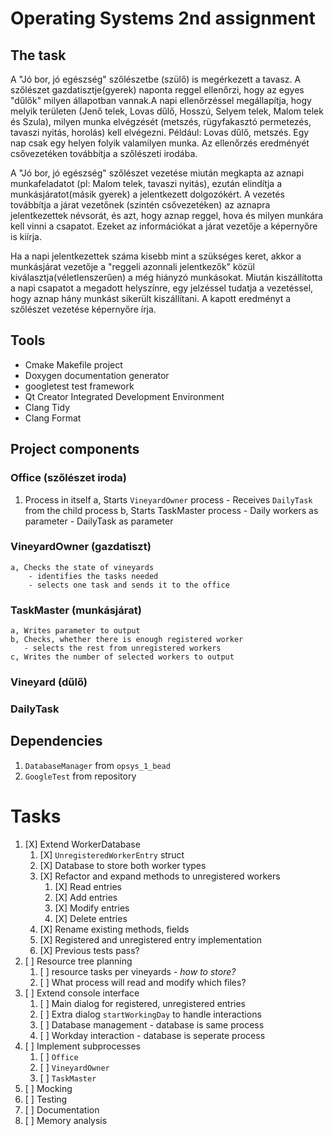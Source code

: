 # Operating Systems 2nd assignment

## The task

A "Jó bor, jó egészség" szőlészetbe (szülő) is megérkezett a tavasz. 
A szőlészet gazdatisztje(gyerek) naponta reggel ellenőrzi, hogy az egyes
"dűlők" milyen állapotban vannak.A napi ellenőrzéssel megállapítja, hogy 
melyik területen (Jenő telek, Lovas dűlő, Hosszú, Selyem telek, Malom telek és Szula),
milyen munka elvégzését (metszés, rügyfakasztó permetezés, tavaszi nyitás, horolás) kell elvégezni.
Például: Lovas dűlő, metszés. Egy nap csak egy helyen folyik valamilyen munka.
Az ellenőrzés  eredményét csővezetéken továbbítja a szőlészeti irodába.

A "Jó bor, jó egészség" szőlészet vezetése miután megkapta az aznapi munkafeladatot
(pl: Malom telek, tavaszi nyitás), ezután elindítja a munkásjáratot(másik gyerek) a jelentkezett dolgozókért.
A vezetés továbbítja a járat vezetőnek (szintén csővezetéken) az aznapra jelentkezettek névsorát, és azt,
hogy aznap reggel, hova és milyen munkára kell vinni a csapatot.
Ezeket az információkat a járat vezetője a képernyőre is kiírja.

Ha a napi jelentkezettek száma kisebb mint a szükséges keret, akkor a munkásjárat vezetője
a "reggeli azonnali jelentkezők" közül kiválasztja(véletlenszerűen) a még hiányzó munkásokat.
Miután kiszállította a napi csapatot a megadott helyszínre, egy jelzéssel tudatja a vezetéssel, hogy
aznap hány munkást sikerült kiszállítani. A kapott eredményt a szőlészet vezetése képernyőre írja.


## Tools

- Cmake Makefile project
- Doxygen documentation generator
- googletest test framework
- Qt Creator Integrated Development Environment
- Clang Tidy
- Clang Format

## Project components

### Office (szőlészet iroda)

1. Process in itself
    a, Starts `VineyardOwner` process
       - Receives `DailyTask` from the child process
    b, Starts TaskMaster process
       - Daily workers as parameter
       - DailyTask as parameter

### VineyardOwner (gazdatiszt)
    a, Checks the state of vineyards
        - identifies the tasks needed
        - selects one task and sends it to the office

### TaskMaster (munkásjárat)
    a, Writes parameter to output
    b, Checks, whether there is enough registered worker
       - selects the rest from unregistered workers
    c, Writes the number of selected workers to output

### Vineyard (dűlő)

### DailyTask

## Dependencies

1. `DatabaseManager` from `opsys_1_bead`
2. `GoogleTest` from repository


# Tasks

1. [X] Extend WorkerDatabase
   1. [X] `UnregisteredWorkerEntry` struct
   2. [X] Database to store both worker types
   3. [X] Refactor and expand methods to unregistered workers
      1. [X] Read entries
      2. [X] Add entries
      3. [X] Modify entries
      4. [X] Delete entries
   4. [X] Rename existing methods, fields
   5. [X] Registered and unregistered entry implementation
   6. [X] Previous tests pass?
2. [ ] Resource tree planning
   1. [ ] resource tasks per vineyards - *how to store?*
   2. [ ] What process will read and modify which files?
3. [ ] Extend console interface
   1. [ ] Main dialog for registered, unregistered entries
   2. [ ] Extra dialog `startWorkingDay` to handle interactions
   3. [ ] Database management - database is same process
   4. [ ] Workday interaction - database is seperate process
4. [ ] Implement subprocesses
   1. [ ] `Office`
   2. [ ] `VineyardOwner`
   3. [ ] `TaskMaster`
5. [ ] Mocking
6. [ ] Testing
7. [ ] Documentation
8. [ ] Memory analysis
